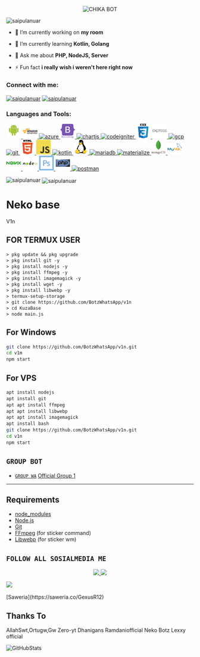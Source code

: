 <p align="center">
<img src="https://encrypted-tbn0.gstatic.com/images?q=tbn:ANd9GcStH_A0WKtnRtD_Bla6B71LjtP-GtYOkacYsg&usqp=CAU" alt="CHIKA BOT" width="500"/>


<p align="left"> <img src="https://komarev.com/ghpvc/?username=saipulanuar&label=Profile%20views&color=0e75b6&style=flat" alt="saipulanuar" /> </p>

- 🔭 I’m currently working on **my room**

- 🌱 I’m currently learning **Kotlin, Golang**

- 💬 Ask me about **PHP, NodeJS, Server**

- ⚡ Fun fact **i really wish i weren't here right now**

<h3 align="left">Connect with me:</h3>
<p align="left">
<a href="https://codepen.io/saipulanuar" target="blank"><img align="center" src="https://cdn.jsdelivr.net/npm/simple-icons@3.0.1/icons/codepen.svg" alt="saipulanuar" height="30" width="40" /></a>
<a href="https://dev.to/saipulanuar" target="blank"><img align="center" src="https://cdn.jsdelivr.net/npm/simple-icons@3.0.1/icons/dev-dot-to.svg" alt="saipulanuar" height="30" width="40" /></a>
</p>

<h3 align="left">Languages and Tools:</h3>
<p align="left"> <a href="https://developer.android.com" target="_blank"> <img src="https://raw.githubusercontent.com/devicons/devicon/master/icons/android/android-original-wordmark.svg" alt="android" width="40" height="40"/> </a> <a href="https://aws.amazon.com" target="_blank"> <img src="https://raw.githubusercontent.com/devicons/devicon/master/icons/amazonwebservices/amazonwebservices-original-wordmark.svg" alt="aws" width="40" height="40"/> </a> <a href="https://azure.microsoft.com/en-in/" target="_blank"> <img src="https://www.vectorlogo.zone/logos/microsoft_azure/microsoft_azure-icon.svg" alt="azure" width="40" height="40"/> </a> <a href="https://getbootstrap.com" target="_blank"> <img src="https://raw.githubusercontent.com/devicons/devicon/master/icons/bootstrap/bootstrap-plain-wordmark.svg" alt="bootstrap" width="40" height="40"/> </a> <a href="https://www.chartjs.org" target="_blank"> <img src="https://www.chartjs.org/media/logo-title.svg" alt="chartjs" width="40" height="40"/> </a> <a href="https://codeigniter.com" target="_blank"> <img src="https://cdn.worldvectorlogo.com/logos/codeigniter.svg" alt="codeigniter" width="40" height="40"/> </a> <a href="https://www.w3schools.com/css/" target="_blank"> <img src="https://raw.githubusercontent.com/devicons/devicon/master/icons/css3/css3-original-wordmark.svg" alt="css3" width="40" height="40"/> </a> <a href="https://expressjs.com" target="_blank"> <img src="https://raw.githubusercontent.com/devicons/devicon/master/icons/express/express-original-wordmark.svg" alt="express" width="40" height="40"/> </a> <a href="https://cloud.google.com" target="_blank"> <img src="https://www.vectorlogo.zone/logos/google_cloud/google_cloud-icon.svg" alt="gcp" width="40" height="40"/> </a> <a href="https://git-scm.com/" target="_blank"> <img src="https://www.vectorlogo.zone/logos/git-scm/git-scm-icon.svg" alt="git" width="40" height="40"/> </a> <a href="https://www.w3.org/html/" target="_blank"> <img src="https://raw.githubusercontent.com/devicons/devicon/master/icons/html5/html5-original-wordmark.svg" alt="html5" width="40" height="40"/> </a> <a href="https://developer.mozilla.org/en-US/docs/Web/JavaScript" target="_blank"> <img src="https://raw.githubusercontent.com/devicons/devicon/master/icons/javascript/javascript-original.svg" alt="javascript" width="40" height="40"/> </a> <a href="https://kotlinlang.org" target="_blank"> <img src="https://www.vectorlogo.zone/logos/kotlinlang/kotlinlang-icon.svg" alt="kotlin" width="40" height="40"/> </a> <a href="https://www.linux.org/" target="_blank"> <img src="https://raw.githubusercontent.com/devicons/devicon/master/icons/linux/linux-original.svg" alt="linux" width="40" height="40"/> </a> <a href="https://mariadb.org/" target="_blank"> <img src="https://www.vectorlogo.zone/logos/mariadb/mariadb-icon.svg" alt="mariadb" width="40" height="40"/> </a> <a href="https://materializecss.com/" target="_blank"> <img src="https://raw.githubusercontent.com/prplx/svg-logos/5585531d45d294869c4eaab4d7cf2e9c167710a9/svg/materialize.svg" alt="materialize" width="40" height="40"/> </a> <a href="https://www.mongodb.com/" target="_blank"> <img src="https://raw.githubusercontent.com/devicons/devicon/master/icons/mongodb/mongodb-original-wordmark.svg" alt="mongodb" width="40" height="40"/> </a> <a href="https://www.mysql.com/" target="_blank"> <img src="https://raw.githubusercontent.com/devicons/devicon/master/icons/mysql/mysql-original-wordmark.svg" alt="mysql" width="40" height="40"/> </a> <a href="https://www.nginx.com" target="_blank"> <img src="https://raw.githubusercontent.com/devicons/devicon/master/icons/nginx/nginx-original.svg" alt="nginx" width="40" height="40"/> </a> <a href="https://nodejs.org" target="_blank"> <img src="https://raw.githubusercontent.com/devicons/devicon/master/icons/nodejs/nodejs-original-wordmark.svg" alt="nodejs" width="40" height="40"/> </a> <a href="https://www.photoshop.com/en" target="_blank"> <img src="https://raw.githubusercontent.com/devicons/devicon/master/icons/photoshop/photoshop-line.svg" alt="photoshop" width="40" height="40"/> </a> <a href="https://www.php.net" target="_blank"> <img src="https://raw.githubusercontent.com/devicons/devicon/master/icons/php/php-original.svg" alt="php" width="40" height="40"/> </a> <a href="https://postman.com" target="_blank"> <img src="https://www.vectorlogo.zone/logos/getpostman/getpostman-icon.svg" alt="postman" width="40" height="40"/> </a> </p>

<p><img align="left" src="https://github-readme-stats.vercel.app/api/top-langs?username=saipulanuar&show_icons=true&locale=en&layout=compact" alt="saipulanuar" /></p>

<p>&nbsp;<img align="center" src="https://github-readme-stats.vercel.app/api?username=saipulanuar&show_icons=true&locale=en" alt="saipulanuar" /></p>


# Neko base

V1n

## FOR TERMUX USER

```
> pkg update && pkg upgrade
> pkg install git -y
> pkg install nodejs -y
> pkg install ffmpeg -y
> pkg install imagemagick -y
> pkg install wget -y
> pkg install libwebp -y
> termux-setup-storage
> git clone https://github.com/BotzWhatsApp/v1n
> cd KuzaBase
> node main.js
```
## For Windows
```bash
git clone https://github.com/BotzWhatsApp/v1n.git
cd v1m
npm start
```
## For VPS
```bash
apt install nodejs 
apt install git 
apt apt install ffmpeg 
apt apt install libwebp 
apt apt install imagemagick
apt install bash
git clone https://github.com/BotzWhatsApp/v1n.git
cd v1n
npm start
```

## ```GROUP BOT```

- [`GROUP WA`](https://chat.whatsapp.com/G1dSWdhRhpaIUcook1Q6Ei)
 [Official Group 1](https://chat.whatsapp.com/HLU6B1Mw34QBMUoXAyhec0)

---------

## Requirements

* [node_modules](https://github.com/BotzWhatsApp/node_modules/)
* [Node.js](https://nodejs.org/en/)
* [Git](https://git-scm.com/downloads)
* [FFmpeg](https://www.gyan.dev/ffmpeg/builds/) (for sticker command)
* [Libwebp](https://developers.google.com/speed/webp/download) (for sticker wm)


## ```FOLLOW ALL SOSIALMEDIA ME```
<p align="center"> 
<a href="https://wa.me/62895335751267"><img src="https://img.shields.io/badge/WhatsApp-25D366?style=for-the-badge&logo=whatsapp&logoColor=white" />
<a href="https://youtube.com/channel/UC88duvCVK3M_gAwGlQDDdYQ"><img src="https://img.shields.io/badge/YouTube NEKO BOTZ-ff0000?style=for-the-badge&logo=youtube&logoColor=ff000000&link=https://youtube.com/channel/UCJPqI5eVhKPXPL2V8y6pIDA" /><br>
</p>
<a href="https://vt.tiktok.com/ZSdDcFoMW/"><img src="https://img.shields.io/badge/Tiktok Neko botz-black?style=for-the-badge&logo=tiktok&logoColor=ff000000&link=https://vt.tiktok.com/ZSdDcFoMW/" /></a>
</p>
[Saweria](https://saweria.co/GexusR12)

## Thanks To
AllahSwt,Ortugw,Gw
Zero-yt
Dhanigans
Ramdaniofficial
Neko Botz
Lexxy official

![GitHubStats](https://github.com/BotzwhatsApp/BotzwhatsApp/edit/main/README.md&heme=radical)
